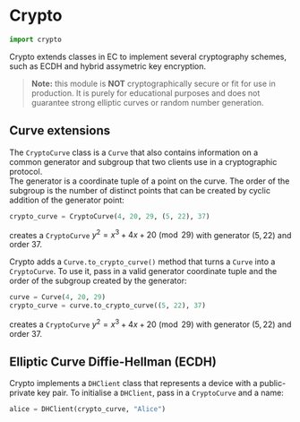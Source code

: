 # Crypto
```py
import crypto
```
Crypto extends classes in EC to implement several cryptography schemes, such as ECDH and hybrid assymetric key encryption.

> **Note:** this module is **NOT** cryptographically secure or fit for use in production. It is purely for educational purposes and does not guarantee strong elliptic curves or random number generation.


## Curve extensions

The `CryptoCurve` class is a `Curve` that also contains information on a common generator and subgroup that two clients use in a cryptographic protocol.  
The generator is a coordinate tuple of a point on the curve. The order of the subgroup is the number of distinct points that can be created by cyclic addition of the generator point:
```py
crypto_curve = CryptoCurve(4, 20, 29, (5, 22), 37)
```
creates a `CryptoCurve` $y^2 = x^3 + 4x + 20 \pmod{29}$ with generator $(5, 22)$ and order $37$.

Crypto adds a `Curve.to_crypto_curve()` method that turns a `Curve` into a `CryptoCurve`. To use it, pass in a valid generator coordinate tuple and the order of the subgroup created by the generator:
```py
curve = Curve(4, 20, 29)
crypto_curve = curve.to_crypto_curve((5, 22), 37)
```
creates a `CryptoCurve` $y^2 = x^3 + 4x + 20 \pmod{29}$ with generator $(5, 22)$ and order $37$.


## Elliptic Curve Diffie-Hellman (ECDH)

Crypto implements a `DHClient` class that represents a device with a public-private key pair. To initialise a `DHClient`, pass in a `CryptoCurve` and a name:
```py
alice = DHClient(crypto_curve, "Alice")
```
